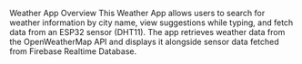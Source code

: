 Weather App
Overview
This Weather App allows users to search for weather information by city name, view suggestions while typing, and fetch data from an ESP32 sensor (DHT11). The app retrieves weather data from the OpenWeatherMap API and displays it alongside sensor data fetched from Firebase Realtime Database.

